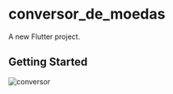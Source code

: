 # conversor_de_moedas

A new Flutter project.

## Getting Started

![conversor](https://user-images.githubusercontent.com/57183050/77498502-8ceb4000-6e2e-11ea-8aac-1dc037e284ec.gif)
